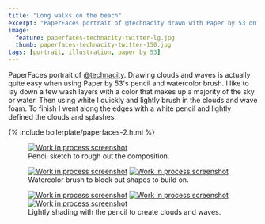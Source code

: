 ```yaml
---
title: "Long walks on the beach"
excerpt: "PaperFaces portrait of @technacity drawn with Paper by 53 on an iPad."
image: 
  feature: paperfaces-technacity-twitter-lg.jpg
  thumb: paperfaces-technacity-twitter-150.jpg
tags: [portrait, illustration, paper by 53]
---
```


PaperFaces portrait of [@technacity](http://twitter.com/technacity). Drawing clouds and waves is actually quite easy when using Paper by 53's pencil and watercolor brush. I like to lay down a few wash layers with a color that makes up a majority of the sky or water. Then using white I quickly and lightly brush in the clouds and wave foam. To finish I went along the edges with a white pencil and lightly defined the clouds and splashes.

{% include boilerplate/paperfaces-2.html %}

<figure>
  <a href="{{ site.url }}/images/paperfaces-technacity-process-1-lg.jpg"><img src="{{ site.url }}/images/paperfaces-technacity-process-1-600.jpg" alt="Work in process screenshot"></a>
  <figcaption>Pencil sketch to rough out the composition.</figcaption>
</figure>

<figure class="half">
  <a href="{{ site.url }}/images/paperfaces-technacity-process-2-lg.jpg"><img src="{{ site.url }}/images/paperfaces-technacity-process-2-600.jpg" alt="Work in process screenshot"></a>
  <a href="{{ site.url }}/images/paperfaces-technacity-process-3-lg.jpg"><img src="{{ site.url }}/images/paperfaces-technacity-process-3-600.jpg" alt="Work in process screenshot"></a>
  <figcaption>Watercolor brush to block out shapes to build on.</figcaption>
</figure>

<figure class="third">
  <a href="{{ site.url }}/images/paperfaces-technacity-process-4-lg.jpg"><img src="{{ site.url }}/images/paperfaces-technacity-process-4-600.jpg" alt="Work in process screenshot"></a>
  <a href="{{ site.url }}/images/paperfaces-technacity-process-5-lg.jpg"><img src="{{ site.url }}/images/paperfaces-technacity-process-5-600.jpg" alt="Work in process screenshot"></a>
  <a href="{{ site.url }}/images/paperfaces-technacity-process-6-lg.jpg"><img src="{{ site.url }}/images/paperfaces-technacity-process-6-600.jpg" alt="Work in process screenshot"></a>
  <figcaption>Lightly shading with the pencil to create clouds and waves.</figcaption>
</figure>